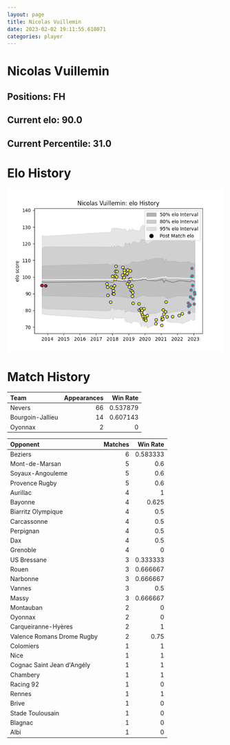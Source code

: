 ```yaml
---  
layout: page  
title: Nicolas Vuillemin  
date: 2023-02-02 19:11:55.618071  
categories: player  
---
```

# Nicolas Vuillemin

## Positions: FH

## Current elo: 90.0

## Current Percentile: 31.0

# Elo History


![elo history](history_NicolasVuillemin.png)
# Match History


| Team             |   Appearances |   Win Rate |
|:-----------------|--------------:|-----------:|
| Nevers           |            66 |   0.537879 |
| Bourgoin-Jallieu |            14 |   0.607143 |
| Oyonnax          |             2 |   0        |

| Opponent                   |   Matches |   Win Rate |
|:---------------------------|----------:|-----------:|
| Beziers                    |         6 |   0.583333 |
| Mont-de-Marsan             |         5 |   0.6      |
| Soyaux-Angouleme           |         5 |   0.6      |
| Provence Rugby             |         5 |   0.6      |
| Aurillac                   |         4 |   1        |
| Bayonne                    |         4 |   0.625    |
| Biarritz Olympique         |         4 |   0.5      |
| Carcassonne                |         4 |   0.5      |
| Perpignan                  |         4 |   0.5      |
| Dax                        |         4 |   0.5      |
| Grenoble                   |         4 |   0        |
| US Bressane                |         3 |   0.333333 |
| Rouen                      |         3 |   0.666667 |
| Narbonne                   |         3 |   0.666667 |
| Vannes                     |         3 |   0.5      |
| Massy                      |         3 |   0.666667 |
| Montauban                  |         2 |   0        |
| Oyonnax                    |         2 |   0        |
| Carqueiranne-Hyères        |         2 |   1        |
| Valence Romans Drome Rugby |         2 |   0.75     |
| Colomiers                  |         1 |   1        |
| Nice                       |         1 |   1        |
| Cognac Saint Jean d'Angély |         1 |   1        |
| Chambery                   |         1 |   1        |
| Racing 92                  |         1 |   0        |
| Rennes                     |         1 |   1        |
| Brive                      |         1 |   0        |
| Stade Toulousain           |         1 |   0        |
| Blagnac                    |         1 |   0        |
| Albi                       |         1 |   0        |